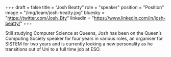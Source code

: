 +++
draft = false
title = "Josh Beatty"
role = "speaker"
position = "Position"
image = "/img/team/josh-beatty.jpg"
bluesky = "https://twitter.com/Josh_Bty"
linkedin = "https://www.linkedin.com/in/josh-beatty/"
+++

Still studying Computer Science at Queens, Josh has been on the Queen’s Computing Society speaker for four years in various roles, an organiser for SISTEM for two years and is currently looking a new personality as he transitions out of Uni to a full time job at ESO.